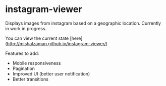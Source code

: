 # instagram-viewer

Displays images from instagram based on a geographic location. Currently in work in progress.

You can view the current state [here] (http://mishalzaman.github.io/instagram-viewer/)

Features to add:

- Mobile responsiveness
- Pagination
- Improved UI (better user notification)
- Better transitions
